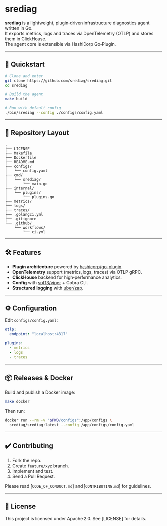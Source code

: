 # srediag

**srediag** is a lightweight, plugin‑driven infrastructure diagnostics agent written in Go.  
It exports metrics, logs and traces via OpenTelemetry (OTLP) and stores them in ClickHouse.  
The agent core is extensible via HashiCorp Go‑Plugin.

---

## 🚀 Quickstart

```bash
# Clone and enter
git clone https://github.com/srediag/srediag.git
cd srediag

# Build the agent
make build

# Run with default config
./bin/srediag --config ./configs/config.yaml
```

---

## 📁 Repository Layout

```text
.
├── LICENSE
├── Makefile
├── Dockerfile
├── README.md
├── configs/
│   └── config.yaml
├── cmd/
│   └── srediag/
│       └── main.go
├── internal/
│   └── plugins/
│       └── plugins.go
├── metrics/
├── logs/
├── traces/
├── .golangci.yml
├── .gitignore
└── .github/
    └── workflows/
        └── ci.yml
```

---

## 🛠️ Features

- **Plugin architecture** powered by [hashicorp/go-plugin].  
- **OpenTelemetry** support (metrics, logs, traces) via OTLP gRPC.  
- **ClickHouse** backend for high‑performance analytics.  
- **Config** with [spf13/viper] + Cobra CLI.  
- **Structured logging** with [uber/zap].

---

## ⚙️ Configuration

Edit `configs/config.yaml`:

```yaml
otlp:
  endpoint: "localhost:4317"

plugins:
  - metrics
  - logs
  - traces
```

---

## 📦 Releases & Docker

Build and publish a Docker image:

```bash
make docker
```

Then run:

```bash
docker run --rm -v "$PWD/configs":/app/configs \
  srediag/srediag:latest --config /app/configs/config.yaml
```

---

## ✔️ Contributing

1. Fork the repo.  
2. Create `feature/xyz` branch.  
3. Implement and test.  
4. Send a Pull Request.  

Please read [`CODE_OF_CONDUCT.md`] and [`CONTRIBUTING.md`] for guidelines.

---

## 📜 License

This project is licensed under Apache 2.0. See [LICENSE] for details.

[hashicorp/go-plugin]: https://github.com/hashicorp/go-plugin
[spf13/viper]:    https://github.com/spf13/viper
[uber/zap]:       https://github.com/uber-go/zap
